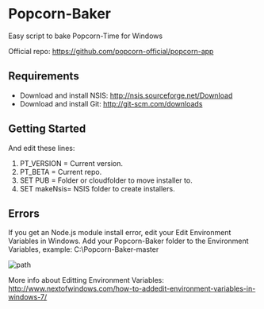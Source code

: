 Popcorn-Baker
=============
Easy script to bake Popcorn-Time for Windows

Official repo: https://github.com/popcorn-official/popcorn-app

## Requirements
- Download and install NSIS: http://nsis.sourceforge.net/Download
- Download and install Git: http://git-scm.com/downloads

## Getting Started
And edit these lines:

1. PT_VERSION = Current version.
2. PT_BETA = Current repo.
3. SET PUB = Folder or cloudfolder to move installer to.
4. SET makeNsis= NSIS folder to create installers.

## Errors
If you get an Node.js module install error, edit your Edit Environment Variables in Windows.
Add your Popcorn-Baker folder to the Environment Variables, example: C:\Popcorn-Baker-master

![path](http://www.nextofwindows.com/wp-content/uploads/2010/05/add_to_PATH.png)

More info about Editting Environment Variables: http://www.nextofwindows.com/how-to-addedit-environment-variables-in-windows-7/





